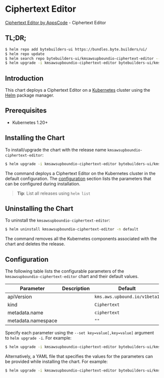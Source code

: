 # Ciphertext Editor

[Ciphertext Editor by AppsCode](https://byte.builders) - Ciphertext Editor

## TL;DR;

```bash
$ helm repo add bytebuilders-ui https://bundles.byte.builders/ui/
$ helm repo update
$ helm search repo bytebuilders-ui/kmsawsupboundio-ciphertext-editor --version=v0.4.18
$ helm upgrade -i kmsawsupboundio-ciphertext-editor bytebuilders-ui/kmsawsupboundio-ciphertext-editor -n default --create-namespace --version=v0.4.18
```

## Introduction

This chart deploys a Ciphertext Editor on a [Kubernetes](http://kubernetes.io) cluster using the [Helm](https://helm.sh) package manager.

## Prerequisites

- Kubernetes 1.20+

## Installing the Chart

To install/upgrade the chart with the release name `kmsawsupboundio-ciphertext-editor`:

```bash
$ helm upgrade -i kmsawsupboundio-ciphertext-editor bytebuilders-ui/kmsawsupboundio-ciphertext-editor -n default --create-namespace --version=v0.4.18
```

The command deploys a Ciphertext Editor on the Kubernetes cluster in the default configuration. The [configuration](#configuration) section lists the parameters that can be configured during installation.

> **Tip**: List all releases using `helm list`

## Uninstalling the Chart

To uninstall the `kmsawsupboundio-ciphertext-editor`:

```bash
$ helm uninstall kmsawsupboundio-ciphertext-editor -n default
```

The command removes all the Kubernetes components associated with the chart and deletes the release.

## Configuration

The following table lists the configurable parameters of the `kmsawsupboundio-ciphertext-editor` chart and their default values.

|     Parameter      | Description |                 Default                 |
|--------------------|-------------|-----------------------------------------|
| apiVersion         |             | <code>kms.aws.upbound.io/v1beta1</code> |
| kind               |             | <code>Ciphertext</code>                 |
| metadata.name      |             | <code>ciphertext</code>                 |
| metadata.namespace |             | <code>""</code>                         |


Specify each parameter using the `--set key=value[,key=value]` argument to `helm upgrade -i`. For example:

```bash
$ helm upgrade -i kmsawsupboundio-ciphertext-editor bytebuilders-ui/kmsawsupboundio-ciphertext-editor -n default --create-namespace --version=v0.4.18 --set apiVersion=kms.aws.upbound.io/v1beta1
```

Alternatively, a YAML file that specifies the values for the parameters can be provided while
installing the chart. For example:

```bash
$ helm upgrade -i kmsawsupboundio-ciphertext-editor bytebuilders-ui/kmsawsupboundio-ciphertext-editor -n default --create-namespace --version=v0.4.18 --values values.yaml
```
